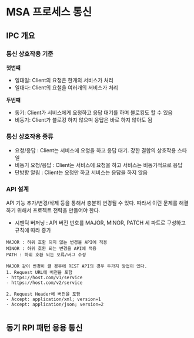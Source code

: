 # MSA 프로세스 통신

## IPC 개요
### 통신 상호작용 기준  
**첫번째**
* 일대일: Client의 요청은 한개의 서비스가 처리
* 일대다: Client의 요철을 여러개의 서비스가 처리

**두번째**
* 동기: Client가 서비스에게 요청하고 응답 대기를 하며 블로킹도 할 수 있음
* 비동기: Client가 블로킹 하지 않으며 응답은 바로 하지 않아도 됨 

### 통신 상호작용 종류
* 요청/응답 : Client는 서비스에 요청을 하고 응답 대기. 강한 결합의 상호작용 스타일
* 비동기 요청/응답 : Client는 서비스에 요청을 하고 서비스는 비동기적으로 응답
* 단방향 알림 : Client는 요청만 하고 서비스는 응답을 하지 않음

### API 설계
API 기능 추가/변경/삭제 등을 통해서 충분히 변경될 수 있다. 따라서 이런 문제를 해결하기 위해서 
프로젝트 전략을 만들어야 한다.

* 시멘틱 버저닝 : API 버전 번호를 MAJOR, MINOR, PATCH 세 파트로 구성하고 규칙에 따라 증가
```
MAJOR : 하위 호환 되지 않는 변경을 API에 적용
MINOR : 하위 호환 되는 변경을 API에 적용
PATH : 하휘 호환 되는 오류/버그 수정
```
```
MAJOR 같이 변경이 클 경우에 REST API의 경우 두가지 방법이 있다.
1. Request URL에 버전을 포함 
- https://host.com/v1/service 
- https://host.com/v2/service

2. Request Header에 버전을 포함
- Accept: application/xml; version=1
- Accept: application/json; version=2
``` 

# 
## 동기 RPI 패턴 응용 통신
